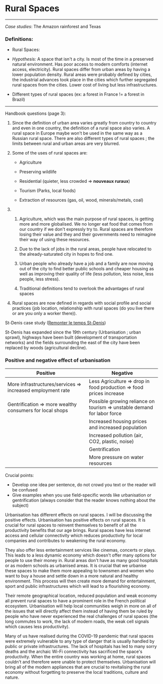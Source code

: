 # Rural Spaces

---

*Case studies*: The Amazon rainforest and Texas

### Definitions:

* Rural Spaces: 

* *Hypothesis:* A space that isn't a city. Is most of the time in a preserved natural environment. Has poor access to modern comforts (internet access, electricity). Rural spaces differ from urban areas by having a lower population density. Rural areas were probably defined by cities, the industrial advances took place in the cities which further segregated rural spaces from the cities. Lower cost of living but less infrastructures. 

* Different types of rural spaces (ex: a forest in France != a forest in Brazil)

------

 Handbook questions (page 3):

1. Since the definition of urban area varies greatly from country to country and even in one country, the definition of a rural space also varies. A rural space in Europe maybe won't be used in the same way as a Russian rural space. There are also different types of rural spaces ; the limits between rural and urban areas are very blurred. 

2. Some of the uses of rural spaces are:
   
   * Agriculture
   - Preserving wildlife
   
   - Residential (quieter, less crowded => **nouveaux ruraux**)
   
   - Tourism (Parks, local foods)
   
   - Extraction of resources (gas, oil, wood, minerals/metals, coal)

3. 1. Agriculture, which was the main purpose of rural spaces, is getting more and more globalised. We no longer eat food that comes from our country if we don't expressly try to. Rural spaces are therefore losing their value and they and their governments need to reimagine their way of using these resources.
   
   2. Due to the lack of jobs in the rural areas, people have relocated to the already-saturated city in hopes to find one.
   
   3. Urban people who already have a job and a family are now moving out of the city to find better public schools and cheaper housing as well as improving their quality of life (less pollution, less noise, less people, less stress).
   
   4. Traditional definitions tend to overlook the advantages of rural spaces

4. Rural spaces are now defined in regards with social profile and social practices (job location, relationship with rural spaces (do you live there or are you only a worker there)).

St-Denis case study ([Remonter le temps St-Denis](https://remonterletemps.ign.fr/comparer/basic?x=2.357592&y=48.928919&z=14&layer1=ORTHOIMAGERY.ORTHOPHOTOS&layer2=GEOGRAPHICALGRIDSYSTEMS.ETATMAJOR40&mode=doubleMap))

St-Denis has expanded since the 19th century (Urbanisation ; urban sprawl), highways have been built (development of transportation networks) and the fields surrounding the east of the city have been replaced by woods (agricultural decline).

### Positive and negative effect of urbanisation

| Positive                                                   | Negative                                                                |
| ---------------------------------------------------------- | ----------------------------------------------------------------------- |
| More infrastructures/services => increased employment rate | Less Agriculture => drop in food production => food prices increase     |
| Gentrification => more wealthy consumers for local shops   | Possible growing reliance on tourism => unstable demand for labor force |
|                                                            | Increased housing prices and increased population                       |
|                                                            | Increased pollution (air, CO2, plastic, noise)                          |
|                                                            | Gentrification                                                          |
|                                                            | More pressure on water resources                                        |


Crucial points: 

* Develop one idea per sentence, do not crowd you text or the reader will be confused
* Give examples when you use field-specific words like urbanisation or gentrification (always consider that the reader knows nothing about the subject)

Urbanisation has different effects on rural spaces. I will be discussing the positive effects. Urbanisation has positive effects on rural spaces. It is crucial for rural spaces to reinvent themselves to benefit of all the productivity benefits that our age brings. Rural spaces have less internet access and cellular connectivity which reduces productivity for local companies and contributes to weakening the rural economy. 

They also offer less entertainment services like cinemas, concerts or plays. This leads to a less dynamic economy which doesn't offer many options for people to use their money in. Rural areas don't have as many good hospitals or as modern schools as urbanised areas. It is crucial that we urbanise these spaces to make them more appealing to townsmen and women who want to buy a house and settle down in a more natural and healthy environment. This process will then create more demand for entertainment, sport and public infrastructures which will lead to a flourishing economy.

Their remote geographical location, reduced population and weak economy all prevent rural spaces to have a prominent role in the French political ecosystem. Urbanisation will help local communities weigh in more on all of the issues that will directly affect them instead of having them be ruled by people who have never experienced the real challenges of rural spaces (the long commutes to work, the lack of modern roads, the weak cell signals which causes less productivity).

Many of us have realised during the COVID-19 pandemic that rural spaces were extremely vulnerable to any type of danger that is usually handled by public or private infrastructures. The lack of hospitals has led to many sorry deaths and the archaic Wi-Fi connectivity has sacrificed the space's productivity. When the entire country was working at home, rural spaces couldn't and therefore were unable to protect themselves. Urbanisation will bring all of the modern appliances that are crucial to revitalising the rural economy without forgetting to preserve the local traditions, culture and nature.